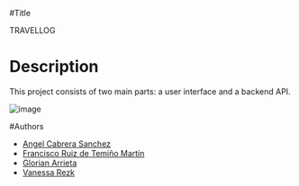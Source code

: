 #Title

TRAVELLOG

# Description

This project consists of two main parts: a user interface and a backend API.

![image](https://github.com/vanerezk/recommended-trips-api/assets/142316008/979b48e1-97ab-4fe2-b6b1-4bb62450389f)


#Authors

- [Angel Cabrera Sanchez](https://www.linkedin.com/in/asanchezsoy)
- [Francisco Ruiz de Temiño Martín](https://www.linkedin.com/in/franciscordtm)
- [Glorian Arrieta](https://www.linkedin.com/in/glorian-arrieta-jaimes-5523b4225)
- [Vanessa Rezk](https://www.linkedin.com/in/vanessarezk)
